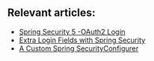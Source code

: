 ## Relevant articles:

- [Spring Security 5 -OAuth2 Login](http://www.baeldung.com/spring-security-5-oauth2-login)
- [Extra Login Fields with Spring Security](http://www.baeldung.com/spring-security-extra-login-fields)
- [A Custom Spring SecurityConfigurer](http://www.baeldung.com/spring-security-custom-configurer)

